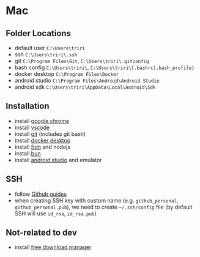 # Mac

## Folder Locations

- default user `C:\Users\triri`
- ssh `C:\Users\triri\.ssh`
- git `C:\Program Files\Git`, `C:\Users\triri\.gitconfig`
- bash config `C:\Users\triri\`, `C:\Users\triri\{.bashrc|.bash_profile}`
- docker desktop `C:\Program Files\Docker`
- android studio `C:\Program Files\Android\Android Studio`
- android sdk `C:\Users\triri\AppData\Local\Android\Sdk`

## Installation

- install [google chrome](https://www.google.com/intl/id/chrome/)
- install [vscode](https://code.visualstudio.com/download)
- install [git](https://git-scm.com/downloads) (includes git bash)
- install [docker desktop](https://www.docker.com/get-started/)
- install [fnm](https://github.com/Schniz/fnm) and nodejs
- install [bun](https://bun.sh/docs/installation)
- install [android studio](https://developer.android.com/studio) and emulator

## SSH

- follow [Github guides](https://docs.github.com/en/authentication/connecting-to-github-with-ssh/about-ssh)
- when creating SSH key with custom name (e.g. `github_personal`, `github_personal.pub`), we need to create `~/.ssh/config` file (by default SSH will use `id_rsa`, `id_rsa.pub`)

## Not-related to dev

- install [free download manager](https://www.freedownloadmanager.org/download.htm)